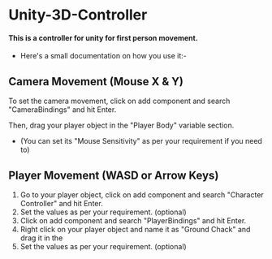 # Unity-3D-Controller
#### This is a controller for unity for first person movement.
* Here's a small documentation on how you use it:-

## Camera Movement (Mouse X & Y)
To set the camera movement, click on add component and search "CameraBindings" and hit Enter.

Then, drag your player object in the "Player Body" variable section.
* (You can set its "Mouse Sensitivity" as per your requirement if you need to)

## Player Movement (WASD or Arrow Keys)
1. Go to your player object, click on add component and search "Character Controller" and hit Enter.
2. Set the values as per your requirement. (optional)
3. Click on add component and search "PlayerBindings" and hit Enter.
4. Right click on your player object and name it as "Ground Chack" and drag it in the 
5. Set the values as per your requirement. (optional)

